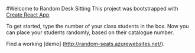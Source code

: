 #Welcome to Random Desk Sitting
This project was bootstrapped with [Create React App](https://github.com/facebookincubator/create-react-app).

To get started, type the number of your class students in the box. Now you can place your students randomly, based on their catalogue number.

Find a working [demo] (http://random-seats.azurewebsites.net/).
